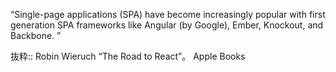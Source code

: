 “Single-page applications (SPA) have become increasingly popular with first generation SPA frameworks like Angular (by Google), Ember, Knockout, and Backbone. ”

抜粋:: Robin Wieruch  “The Road to React”。 Apple Books  
